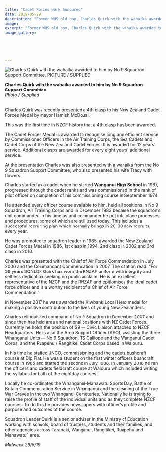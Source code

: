 ```yaml
---
title: "Cadet Forces work honoured"
date: 2019-05-29
description: "Former WHS old boy, Charles Quirk with the wahaika awarded to him by No 9 Squadron Support Committee..."
image: 
excerpt: "Former WHS old boy, Charles Quirk with the wahaika awarded to him by No 9 Squadron Support Committee."
image_gallery:
    
    
    
    
    
---
```


<p><img src="https://www.nzherald.co.nz/resizer/A5PqLmKM1T8PFQk0PsXXQEYZe0g=/620x349/smart/filters:quality(70)/arc-anglerfish-syd-prod-nzme.s3.amazonaws.com/public/4NPP6BOWT5BQLLAYMIS67XOLAM.jpg" alt="Charles Quirk with the wahaika awarded to him by No 9 Squadron Support Committee. PICTURE / SUPPLIED" /></p>
<p><span><strong>Charles Quirk with the wahaika awarded to him by No 9 Squadron Support Committee.</strong> <br /><em>Photo / Supplied<br /><br /></em></span></p>
<p>Charles Quirk was recently presented a 4th clasp to his New Zealand Cadet Forces Medal by mayor Hamish McDoual.</p>
<p data-bind="text: $data">This was the first time in NZCF history that a 4th clasp has been awarded.</p>
<p data-bind="text: $data">The Cadet Forces Medal is awarded to recognise long and efficient service by Commissioned Officers in the Air Training Corps, the Sea Cadets and Cadet Corps of the New Zealand Cadet Forces. It is awarded for 12 years&rsquo; service. Additional clasps are awarded for every eight years&rsquo; additional service.</p>
<p data-bind="text: $data">At the presentation Charles was also presented with a wahaika from the No 9 Squadron Support Committee, who also presented his wife Tracy with flowers.</p>
<p data-bind="text: $data">Charles started as a cadet when he started <strong>Wanganui High School</strong> in 1967, progressed through the cadet ranks and was commissioned in the rank of pilot officer on completion of his commissioning course in September 1974.</p>
<p data-bind="text: $data">He attended every officer course available to him, held all positions in No 9 Squadron, Air Training Corps and in December 1983 became the squadron&rsquo;s unit commander. In his time as unit commander he put into place processes and procedures, some of which are still used today. This includes a successful recruiting plan which normally brings in 20-30 new recruits every year.</p>
<p data-bind="text: $data">He was promoted to squadron leader in 1985, awarded the New Zealand Cadet Forces Medal in 1986, 1st clasp in 1994, 2nd clasp in 2002 and 3rd clasp in 2010.</p>
<p data-bind="text: $data">Charles was presented with the Chief of Air Force Commendation in July 2006 and the Commandant Commendation in 2007. The citation read: &ldquo;For 39 years SQNLDR Quirk has worn the RNZAF uniform with integrity and selfless dedication seeking no public acclaim. He is an excellent representative of the NZCF and the RNZAF and epitlomises the ideal cadet force officer and is a worthy recipient of a Chief of Air Force Commendation.&rdquo;</p>
<p data-bind="text: $data">In November 2017 he was awarded the Kiwbank Local Hero medal for making a positive contribution to the lives of young New Zealanders.</p>
<p data-bind="text: $data">Charles relinquished command of No 9 Squadron in December 2007 and since then has held area and national positions with NZ Cadet Forces. Currently he holds the position of S9 &mdash; Civic Liaison attached to NZCF Headquarters. He is also the Area Support Officer (ASO), assisting the three Whanganui Units &mdash; No 9 Squadron, TS Calliope and the Wanganui Cadet Corps, and the Ruapehu / Rangitikei Cadet Corps based in Waiouru.</p>
<p data-bind="text: $data">In his time he staffed JNCO, commissioning and the cadets bushcraft course at Dip Flat. He was a student on the first winter officers bushcraft course in 1985 and staffed the second in July 1988. In January 2018 he ran the officers and cadets fieldcraft course at Waiouru which included writing the syllabus for both of the eightday courses.</p>
<p data-bind="text: $data">Locally he co-ordinates the Whanganui-Manawatu Sports Day, Battle of Britain Commemoration Service in Whanganui and the cleaning of the True War Graves in the two Whanganui Cemeteries. Nationally he is trying to raise the profile of staff of the individual units and as they complete NZCF courses. To do this he provides newspapers with officer&rsquo;s profile and purpose and outcomes of the course.</p>
<p data-bind="text: $data">Squadron Leader Quirk is a senior adviser in the Ministry of Education working with schools, board of trustees, students and their families, and other agencies across Taranaki, Wanganui, Rangitikei, Ruapehu and Manawatu&macr; area.</p>
<p data-bind="text: $data"><em>Midweek 29/5/19</em></p>

